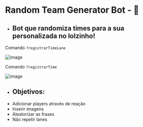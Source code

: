 # Random Team Generator Bot - 🤖
* <h2> Bot que randomiza times para a sua personalizada no lolzinho! </h2>

Comando `?registrarTimeLane`

![image](https://cdn.discordapp.com/attachments/975993751455559680/976188465521770557/rounded-in-photoretrica_2.png)

Comando `?registrarTime`

![image](https://cdn.discordapp.com/attachments/975993751455559680/976189072152358912/rounded-in-photoretrica_3.png)

* <h2> Objetivos: </h2>
* Adicionar players através de reação
* Inserir imagens
* Aleatorizar as frases
* Não repetir lanes
